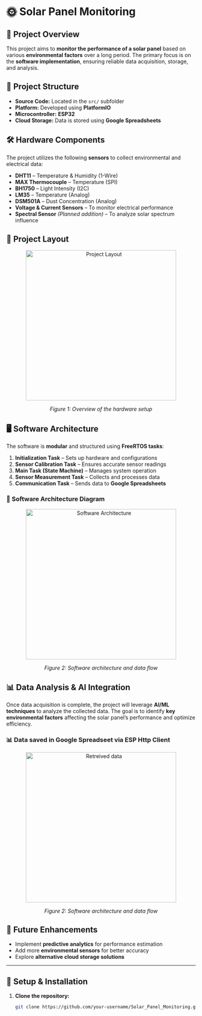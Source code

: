 # 🌞 Solar Panel Monitoring  

## 📌 Project Overview  
This project aims to **monitor the performance of a solar panel** based on various **environmental factors** over a long period. The primary focus is on the **software implementation**, ensuring reliable data acquisition, storage, and analysis.  

## 📁 Project Structure  
- **Source Code:** Located in the `src/` subfolder  
- **Platform:** Developed using **PlatformIO**  
- **Microcontroller:** **ESP32**  
- **Cloud Storage:** Data is stored using **Google Spreadsheets**  

## 🛠️ Hardware Components  
The project utilizes the following **sensors** to collect environmental and electrical data:  
- **DHT11** – Temperature & Humidity (1-Wire)  
- **MAX Thermocouple** – Temperature (SPI)  
- **BH1750** – Light Intensity (I2C)  
- **LM35** – Temperature (Analog)  
- **DSM501A** – Dust Concentration (Analog)  
- **Voltage & Current Sensors** – To monitor electrical performance  
- **Spectral Sensor** *(Planned addition)* – To analyze solar spectrum influence  

## 📸 Project Layout  
<p align="center">
    <img src="https://github.com/user-attachments/assets/b83ce9f5-683d-408d-842b-d5cf3262d724" 
         alt="Project Layout" height="400"/>
</p>
<p align="center"><em>Figure 1: Overview of the hardware setup</em></p>

## 🖥️ Software Architecture  
The software is **modular** and structured using **FreeRTOS tasks**:  
1. **Initialization Task** – Sets up hardware and configurations  
2. **Sensor Calibration Task** – Ensures accurate sensor readings  
3. **Main Task (State Machine)** – Manages system operation  
4. **Sensor Measurement Task** – Collects and processes data  
5. **Communication Task** – Sends data to **Google Spreadsheets**  

### 📸 Software Architecture Diagram  
<p align="center">
    <img src="https://github.com/user-attachments/assets/403479f1-2aec-4acd-9114-b51b62b73a25" 
         alt="Software Architecture" height="400"/>
</p>
<p align="center"><em>Figure 2: Software architecture and data flow</em></p>

## 📊 Data Analysis & AI Integration  
Once data acquisition is complete, the project will leverage **AI/ML techniques** to analyze the collected data. The goal is to identify **key environmental factors** affecting the solar panel’s performance and optimize efficiency.  

### 📊 Data saved in Google Spreadseet via ESP Http Client  
<p align="center">
    <img src="![Screenshot 2025-04-26 171022](https://github.com/user-attachments/assets/552e48ec-1885-4750-9854-2d2cc664c08a)" 
         alt="Retreived data" height="400"/>
</p>
<p align="center"><em>Figure 2: Software architecture and data flow</em></p>

## 🚀 Future Enhancements  
- Implement **predictive analytics** for performance estimation  
- Add more **environmental sensors** for better accuracy  
- Explore **alternative cloud storage solutions**  

---

## 🔧 Setup & Installation  
1. **Clone the repository:**  
   ```sh
   git clone https://github.com/your-username/Solar_Panel_Monitoring.git
